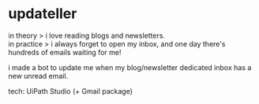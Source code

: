 # updateller

in theory > i love reading blogs and newsletters. <br>
in practice > i always forget to open my inbox, and one day there's hundreds of emails waiting for me!

i made a bot to update me when my blog/newsletter dedicated inbox has a new unread email.

tech: UiPath Studio (+ Gmail package)
